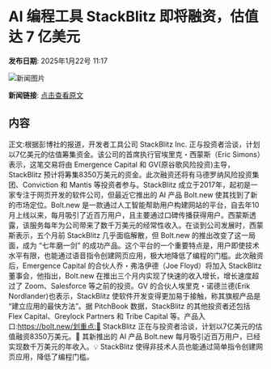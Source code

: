 # ​AI 编程工具 StackBlitz 即将融资，估值达 7 亿美元

**发布日期**: 2025年1月22号 11:17

![新闻图片](https://upload.chinaz.com/2025/0122/6387314141882393156964063.png)

**新闻链接**: [点击查看原文](https://www.aibase.com/zh/news/14925)

## 内容

正文:根据彭博社的报道，开发者工具公司 StackBlitz Inc. 正与投资者洽谈，计划以7亿美元的估值筹集资金。该公司的首席执行官埃里克・西蒙斯（Eric Simons）表示，这笔交易将由 Emergence Capital 和 GV(原谷歌风险投资)主导，StackBlitz 预计将筹集8350万美元的资金。此次融资还将有马德罗纳风险投资集团、Conviction 和 Mantis 等投资者参与。StackBlitz 成立于2017年，起初是一家专注于网页开发的软件公司，但最近它推出的 AI 产品 Bolt.new 使其找到了新的市场定位。Bolt.new 是一款通过人工智能帮助用户构建网站的平台，自去年10月上线以来，每月吸引了近百万用户，且主要通过口碑传播获得用户。西蒙斯透露，该服务每年为公司带来了数千万美元的经常性收入。在谈到公司发展时，西蒙斯表示，五个月前 StackBlitz 几乎面临解散，但 Bolt.new 的推出改变了这一局面，成为 “七年磨一剑” 的成功产品。这个平台的一个重要特点是，用户即使技术水平有限，也能通过语音指令创建网页应用，极大地降低了编程的门槛。此次融资后，Emergence Capital 的合伙人乔・弗洛伊德（Joe Floyd）将加入 StackBlitz 董事会，他指出，Bolt.new 在推出三个月内实现了快速的收入增长，增长速度超过了 Zoom、Salesforce 等之前的投资。GV 的合伙人埃里克・诺德兰德(Erik Nordlander)也表示，StackBlitz 使软件开发变得更加易于接触，称其旗舰产品是 “建立应用的最快方法”。据 PitchBook 数据，StackBlitz 的其他投资者还包括 Flex Capital、Greylock Partners 和 Tribe Capital 等。产品入口:https://bolt.new/划重点:🌟 StackBlitz 正在与投资者洽谈，计划以7亿美元的估值融资8350万美元。🚀 其新推出的 AI 产品 Bolt.new 每月吸引近百万用户，已经实现数千万美元的年收入。💡 StackBlitz 使得非技术人员也能通过简单指令创建网页应用，降低了编程门槛。
